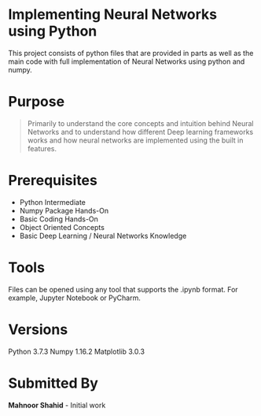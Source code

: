 # Implementing Neural Networks using Python

This project consists of python files that are provided in parts as well as the main code with full implementation of Neural Networks using python and numpy.

# Purpose

> Primarily to understand the core concepts and intuition behind Neural Networks and to understand how different Deep learning frameworks works and how neural networks are implemented using the built in features.

# Prerequisites
 - Python Intermediate
 - Numpy Package Hands-On
 - Basic Coding Hands-On
 - Object Oriented Concepts
 - Basic Deep Learning / Neural Networks Knowledge
  
# Tools
Files can be opened using any tool that supports the .ipynb format. For example, Jupyter Notebook or PyCharm.

# Versions
Python 3.7.3
Numpy 1.16.2
Matplotlib 3.0.3
 
 # Submitted By
 **Mahnoor Shahid** - Initial work

